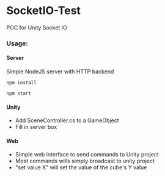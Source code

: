 # SocketIO-Test
POC for Unity Socket IO

### Usage: 
#### Server
Simple NodeJS server with HTTP backend

`npm install`

`npm start`

#### Unity
- Add SceneController.cs to a GameObject
- Fill in server box 

#### Web
- Simple web interface to send commands to Unity project
- Most commands wills simply broadcast to unity project
- "set value X" will set the value of the cube's Y value
